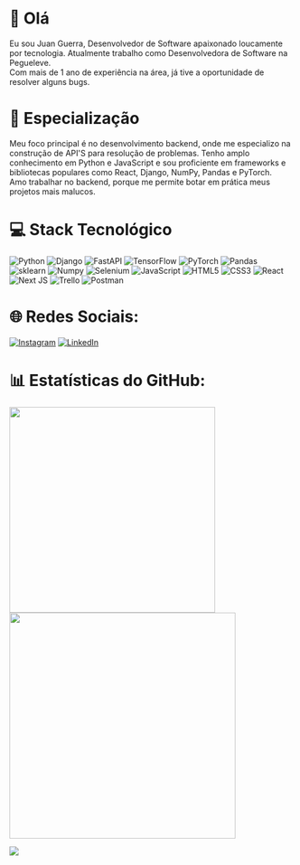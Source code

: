 # 👋 Olá

Eu sou Juan Guerra, Desenvolvedor de Software apaixonado loucamente por tecnologia. Atualmente trabalho como Desenvolvedora de Software na Pegueleve. </br>
Com mais de 1 ano de experiência na área, já tive a oportunidade de resolver alguns bugs.


# 🚀 Especialização

Meu foco principal é no desenvolvimento backend, onde me especializo na construção de API'S para resolução de problemas. Tenho amplo conhecimento em Python e JavaScript e sou proficiente em frameworks e bibliotecas populares como React, Django, NumPy, Pandas e PyTorch. </br> 
Amo trabalhar no backend, porque me permite botar em prática meus projetos mais malucos.

# 💻 Stack Tecnológico
![Python](https://img.shields.io/badge/python-%23323330.svg?style=for-the-badge&logo=python) ![Django](https://img.shields.io/badge/django-%23323330.svg?style=for-the-badge&logo=django) ![FastAPI](https://img.shields.io/badge/fastapi-%23323330.svg?style=for-the-badge&logo=fastapi) ![TensorFlow](https://img.shields.io/badge/tensorflow-%23323330.svg?style=for-the-badge&logo=tensorflow) ![PyTorch](https://img.shields.io/badge/pytorch-%23323330.svg?style=for-the-badge&logo=pytorch) ![Pandas](https://img.shields.io/badge/pandas-%23323330.svg?style=for-the-badge&logo=pandas) ![sklearn](https://img.shields.io/badge/sklearn-%23323330.svg?style=for-the-badge&logo=scikitlearn) ![Numpy](https://img.shields.io/badge/numpy-%23323330.svg?style=for-the-badge&logo=numpy) ![Selenium](https://img.shields.io/badge/selenium-%23323330.svg?style=for-the-badge&logo=selenium)  ![JavaScript](https://img.shields.io/badge/javascript-%23323330.svg?style=for-the-badge&logo=javascript&logoColor=%23F7DF1E) ![HTML5](https://img.shields.io/badge/html5-%23E34F26.svg?style=for-the-badge&logo=html5&logoColor=white) ![CSS3](https://img.shields.io/badge/css3-%231572B6.svg?style=for-the-badge&logo=css3&logoColor=white) ![React](https://img.shields.io/badge/react-%2320232a.svg?style=for-the-badge&logo=react&logoColor=%2361DAFB) ![Next JS](https://img.shields.io/badge/Next-black?style=for-the-badge&logo=next.js&logoColor=white) ![Trello](https://img.shields.io/badge/Trello-%23026AA7.svg?style=for-the-badge&logo=Trello&logoColor=white) ![Postman](https://img.shields.io/badge/Postman-FF6C37?style=for-the-badge&logo=postman&logoColor=white) 

# 🌐 Redes Sociais:
[![Instagram](https://img.shields.io/badge/Instagram-%23E4405F.svg?logo=Instagram&logoColor=white)](https://instagram.com/silveirinhajuan) [![LinkedIn](https://img.shields.io/badge/LinkedIn-%230077B5.svg?logo=linkedin&logoColor=white)](https://linkedin.com/in/silveirinhajuan) 

# 📊 Estatísticas do GitHub:
<img src="https://github-readme-stats-wheat-two-53.vercel.app/api?username=silveirinhajuan&theme=neon&hide_border=false&include_all_commits=false&count_private=false"  width="364px" />                    <img src="https://github-readme-streak-stats.herokuapp.com/?user=silveirinhajuan&theme=neon&hide_border=false"  width="400px" />



![](https://github-readme-stats-wheat-two-53.vercel.app/api/top-langs/?username=silveirinhajuan&theme=neon&hide_border=false&include_all_commits=false&count_private=false&layout=compact)
